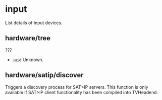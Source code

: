 # input
List details of input devices.
## hardware/tree
???
- `uuid` Unknown.
## hardware/satip/discover
Triggers a discovery process for SAT>IP servers. This function is only available if SAT>IP client functionality has been compiled into TVHeadend.
